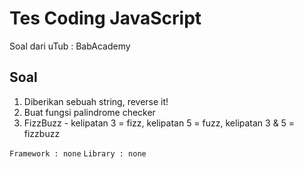# Tes Coding JavaScript

Soal dari uTub : BabAcademy

## Soal

1. Diberikan sebuah string, reverse it!
1. Buat fungsi palindrome checker
1. FizzBuzz - kelipatan 3 = fizz, kelipatan 5 = fuzz, kelipatan 3 & 5 = fizzbuzz

`Framework : none`
`Library : none`
